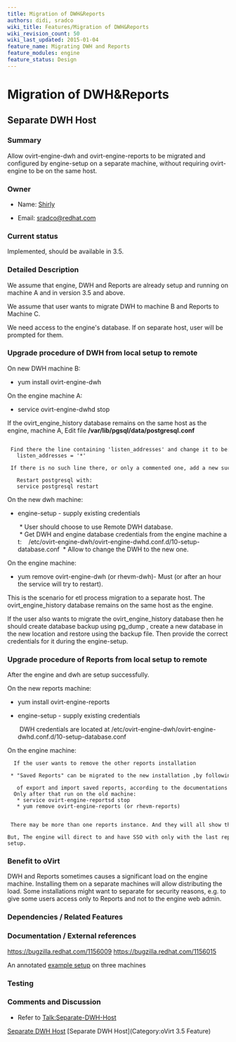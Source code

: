 ```yaml
---
title: Migration of DWH&Reports
authors: didi, sradco
wiki_title: Features/Migration of DWH&Reports
wiki_revision_count: 50
wiki_last_updated: 2015-01-04
feature_name: Migrating DWH and Reports
feature_modules: engine
feature_status: Design
---
```


# Migration of DWH&Reports

## Separate DWH Host

### Summary

Allow ovirt-engine-dwh and ovirt-engine-reports to be migrated and configured by engine-setup on a separate machine, without requiring ovirt-engine to be on the same host.

### Owner

*   Name: [ Shirly](User:Shirly)

<!-- -->

*   Email: <sradco@redhat.com>

### Current status

Implemented, should be available in 3.5.

### Detailed Description

We assume that engine, DWH and Reports are already setup and running on machine A and in version 3.5 and above.

We assume that user wants to migrate DWH to machine B and Reports to Machine C.

We need access to the engine's database. If on separate host, user will be prompted for them.

### Upgrade procedure of DWH from local setup to remote

On new DWH machine B:

*   yum install ovirt-engine-dwh

On the engine machine A:

*   service ovirt-engine-dwhd stop

If the ovirt_engine_history database remains on the same host as the engine, machine A, Edit file **/var/lib/pgsql/data/postgresql.conf**

       Find there the line containing 'listen_addresses' and change it to be:
       listen_addresses = '*'
       If there is no such line there, or only a commented one, add a new such line.

       Restart postgresql with:
       service postgresql restart 

On the new dwh machine:

*   engine-setup - supply existing credentials

       * User should choose to use Remote DWH database.
       * Get DWH and engine database credentials from the engine machine at:
         /etc/ovirt-engine-dwh/ovirt-engine-dwhd.conf.d/10-setup-database.conf
       * Allow to change the DWH to the new one.

On the engine machine:

*   yum remove ovirt-engine-dwh (or rhevm-dwh)- Must (or after an hour the service will try to restart).

This is the scenario for etl process migration to a separate host. The ovirt_engine_history database remains on the same host as the engine.

If the user also wants to migrate the ovirt_engine_history database then he should create database backup using pg_dump , create a new database in the new location and restore using the backup file. Then provide the correct credentials for it during the engine-setup.

### Upgrade procedure of Reports from local setup to remote

After the engine and dwh are setup successfully.

On the new reports machine:

*   yum install ovirt-engine-reports
*   engine-setup - supply existing credentials

       DWH credentials are located at /etc/ovirt-engine-dwh/ovirt-engine-dwhd.conf.d/10-setup-database.conf 

On the engine machine:

      If the user wants to remove the other reports installation
       * "Saved Reports" can be migrated to the new installation ,by following the steps 
         of export and import saved reports, according to the documentations .
      Only after that run on the old machine:
       * service ovirt-engine-reportsd stop
       * yum remove ovirt-engine-reports (or rhevm-reports)

       There may be more than one reports instance. And they will all show the reports.
      But, The engine will direct to and have SSO with only with the last reports instance that run engine-setup.

### Benefit to oVirt

DWH and Reports sometimes causes a significant load on the engine machine. Installing them on a separate machines will allow distributing the load. Some installations might want to separate for security reasons, e.g. to give some users access only to Reports and not to the engine web admin.

### Dependencies / Related Features

### Documentation / External references

<https://bugzilla.redhat.com/1156009> <https://bugzilla.redhat.com/1156015>

An annotated [example setup](Separate-Reports-Host#Example_setup) on three machines

### Testing

### Comments and Discussion

*   Refer to <Talk:Separate-DWH-Host>

[Separate DWH Host](Category:Feature) [Separate DWH Host](Category:oVirt 3.5 Feature)
